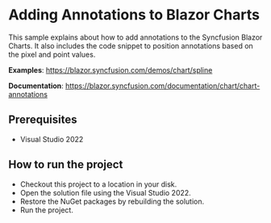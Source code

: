 # Adding Annotations to Blazor Charts

This sample explains about how to add annotations to the Syncfusion Blazor Charts. It also includes the code snippet to position annotations based on the pixel and point values.

**Examples**: https://blazor.syncfusion.com/demos/chart/spline 

**Documentation**: https://blazor.syncfusion.com/documentation/chart/chart-annotations   

## Prerequisites

* Visual Studio 2022

## How to run the project

* Checkout this project to a location in your disk.
* Open the solution file using the Visual Studio 2022.
* Restore the NuGet packages by rebuilding the solution.
* Run the project.